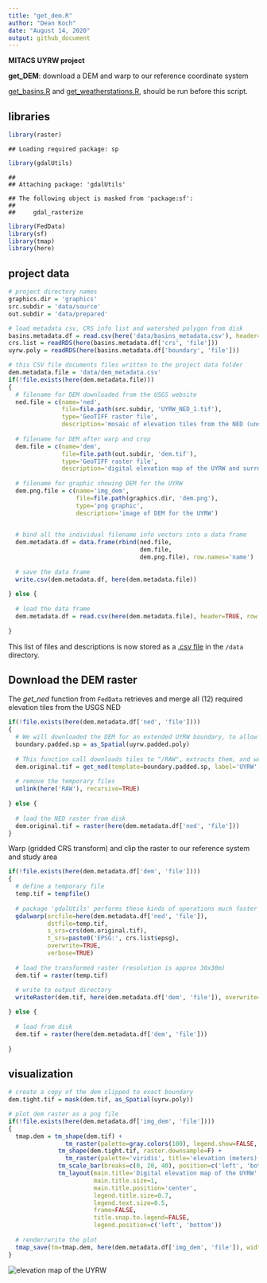 ```yaml
---
title: "get_dem.R"
author: "Dean Koch"
date: "August 14, 2020"
output: github_document
---
```


**MITACS UYRW project**

**get_DEM**: download a DEM and warp to our reference coordinate system 

[get_basins.R](https://github.com/deankoch/UYRW_data/blob/master/get_basins.knit.md) and 
[get_weatherstations.R](https://github.com/deankoch/UYRW_data/blob/master/get_weatherstations.knit.md), 
should be run before this script.

## libraries


```r
library(raster)
```

```
## Loading required package: sp
```

```r
library(gdalUtils)
```

```
## 
## Attaching package: 'gdalUtils'
```

```
## The following object is masked from 'package:sf':
## 
##     gdal_rasterize
```

```r
library(FedData)
library(sf)
library(tmap)
library(here)
```


## project data


```r
# project directory names
graphics.dir = 'graphics'
src.subdir = 'data/source'
out.subdir = 'data/prepared'

# load metadata csv, CRS info list and watershed polygon from disk
basins.metadata.df = read.csv(here('data/basins_metadata.csv'), header=TRUE, row.names=1)
crs.list = readRDS(here(basins.metadata.df['crs', 'file']))
uyrw.poly = readRDS(here(basins.metadata.df['boundary', 'file']))

# this CSV file documents files written to the project data folder
dem.metadata.file = 'data/dem_metadata.csv'
if(!file.exists(here(dem.metadata.file)))
{
  # filename for DEM downloaded from the USGS website
  ned.file = c(name='ned',
               file=file.path(src.subdir, 'UYRW_NED_1.tif'), 
               type='GeoTIFF raster file',
               description='mosaic of elevation tiles from the NED (unchanged)')
  
  # filename for DEM after warp and crop
  dem.file = c(name='dem',
               file=file.path(out.subdir, 'dem.tif'), 
               type='GeoTIFF raster file',
               description='digital elevation map of the UYRW and surrounding area')
  
  # filename for graphic showing DEM for the UYRW
  dem.png.file = c(name='img_dem',
                   file=file.path(graphics.dir, 'dem.png'),
                   type='png graphic',
                   description='image of DEM for the UYRW')

  
  # bind all the individual filename info vectors into a data frame
  dem.metadata.df = data.frame(rbind(ned.file,
                                     dem.file,
                                     dem.png.file), row.names='name')
  
  # save the data frame
  write.csv(dem.metadata.df, here(dem.metadata.file))
  
} else {
  
  # load the data frame
  dem.metadata.df = read.csv(here(dem.metadata.file), header=TRUE, row.names=1)
  
}
```

This list of files and descriptions is now stored as a
[.csv file](https://github.com/deankoch/UYRW_data/blob/master/data/dem_metadata.csv)
in the `/data` directory.

## Download the DEM raster

The *get_ned* function from `FedData` retrieves and merge all (12) required elevation tiles from the USGS NED


```r
if(!file.exists(here(dem.metadata.df['ned', 'file'])))
{
  # We will downloaded the DEM for an extended UYRW boundary, to allow modeling of nearby weather records 
  boundary.padded.sp = as_Spatial(uyrw.padded.poly)
  
  # This function call downloads tiles to "/RAW", extracts them, and writes the mosaic to "UYRW_NED_1" in "/data/source"
  dem.original.tif = get_ned(template=boundary.padded.sp, label='UYRW', extraction.dir=here(src.subdir))
  
  # remove the temporary files
  unlink(here('RAW'), recursive=TRUE)
  
} else {
  
  # load the NED raster from disk
  dem.original.tif = raster(here(dem.metadata.df['ned', 'file']))
}
```

Warp (gridded CRS transform) and clip the raster to our reference system and study area 


```r
if(!file.exists(here(dem.metadata.df['dem', 'file'])))
{
  # define a temporary file
  temp.tif = tempfile()
  
  # package 'gdalUtils' performs these kinds of operations much faster than `raster`
  gdalwarp(srcfile=here(dem.metadata.df['ned', 'file']), 
           dstfile=temp.tif,
           s_srs=crs(dem.original.tif), 
           t_srs=paste0('EPSG:', crs.list$epsg),
           overwrite=TRUE,
           verbose=TRUE)
  
  # load the transformed raster (resolution is approx 30x30m)
  dem.tif = raster(temp.tif)
  
  # write to output directory
  writeRaster(dem.tif, here(dem.metadata.df['dem', 'file']), overwrite=TRUE)

} else {
  
  # load from disk 
  dem.tif = raster(here(dem.metadata.df['dem', 'file']))
  
}
```


## visualization



```r
# create a copy of the dem clipped to exact boundary
dem.tight.tif = mask(dem.tif, as_Spatial(uyrw.poly))

# plot dem raster as a png file
if(!file.exists(here(dem.metadata.df['img_dem', 'file'])))
{
  tmap.dem = tm_shape(dem.tif) +
                tm_raster(palette=gray.colors(100), legend.show=FALSE, style='cont') +
              tm_shape(dem.tight.tif, raster.downsample=F) +
                tm_raster(palette='viridis', title='elevation (meters)', style='cont') +
              tm_scale_bar(breaks=c(0, 20, 40), position=c('left', 'bottom'), text.size=0.5) +
              tm_layout(main.title='Digital elevation map of the UYRW',
                        main.title.size=1,
                        main.title.position='center',
                        legend.title.size=0.7,
                        legend.text.size=0.5,
                        frame=FALSE,
                        title.snap.to.legend=FALSE,
                        legend.position=c('left', 'bottom'))
              
  # render/write the plot
  tmap_save(tm=tmap.dem, here(dem.metadata.df['img_dem', 'file']), width=2000, height=2400, pointsize=16)
}
```

![elevation map of the UYRW](https://raw.githubusercontent.com/deankoch/UYRW_data/master/graphics/dem.png)





